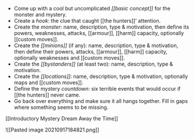 - Come up with a cool but uncomplicated *[[basic concept]]* for the monster and mystery.
- Create a *hook*: the clue that caught [[the hunters]]’ attention.
- Create the *monster*: name, description, type & motivation, then define its powers, weaknesses, attacks, [[armour]], [[harm]] capacity, optionally [[custom moves]].
- Create the *[[minions]]* (if any): name, description, type & motivation, then define their powers, attacks, [[armour]], [[harm]] capacity, optionally weaknesses and [[custom moves]].
- Create the *[[bystanders]]* (at least two): name, description, type & motivation.
- Create the *[[locations]]*: name, description, type & motivation, optionally maps and [[custom moves]].
- Define the mystery *countdown*: six terrible events that would occur if [[the hunters]] never came.
- Go back over everything and make sure it all hangs together. Fill in gaps where something seems to be missing.

[[Introductory Mystery Dream Away the Time]]

![[Pasted image 20210917184821.png]]